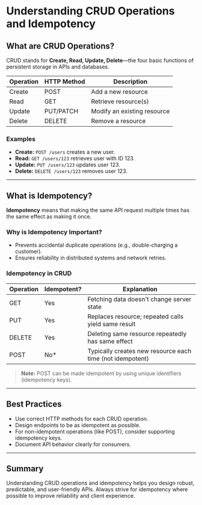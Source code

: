# Understanding CRUD Operations and Idempotency

## What are CRUD Operations?

CRUD stands for **Create, Read, Update, Delete**—the four basic functions of persistent storage in APIs and databases.

| Operation | HTTP Method | Description                |
|-----------|-------------|----------------------------|
| Create    | POST        | Add a new resource         |
| Read      | GET         | Retrieve resource(s)       |
| Update    | PUT/PATCH   | Modify an existing resource|
| Delete    | DELETE      | Remove a resource          |

### Examples

- **Create:** `POST /users` creates a new user.
- **Read:** `GET /users/123` retrieves user with ID 123.
- **Update:** `PUT /users/123` updates user 123.
- **Delete:** `DELETE /users/123` removes user 123.

---

## What is Idempotency?

**Idempotency** means that making the same API request multiple times has the same effect as making it once.

### Why is Idempotency Important?

- Prevents accidental duplicate operations (e.g., double-charging a customer).
- Ensures reliability in distributed systems and network retries.

### Idempotency in CRUD

| Operation | Idempotent? | Explanation                                              |
|-----------|-------------|---------------------------------------------------------|
| GET       | Yes         | Fetching data doesn't change server state               |
| PUT       | Yes         | Replaces resource; repeated calls yield same result     |
| DELETE    | Yes         | Deleting same resource repeatedly has same effect       |
| POST      | No*         | Typically creates new resource each time (not idempotent)|

> **Note:** POST can be made idempotent by using unique identifiers (idempotency keys).

---

## Best Practices

- Use correct HTTP methods for each CRUD operation.
- Design endpoints to be as idempotent as possible.
- For non-idempotent operations (like POST), consider supporting idempotency keys.
- Document API behavior clearly for consumers.

---

## Summary

Understanding CRUD operations and idempotency helps you design robust, predictable, and user-friendly APIs. Always strive for idempotency where possible to improve reliability and client experience.
